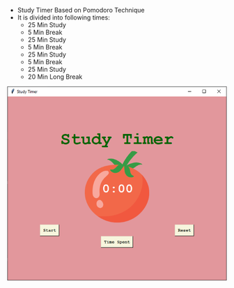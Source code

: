 * Study Timer Based on Pomodoro Technique
* It is divided into following times:
  - 25 Min Study
  - 5  Min Break
  - 25 Min Study
  - 5  Min Break
  - 25 Min Study
  - 5  Min Break
  - 25 Min Study
  - 20 Min Long Break  

![Screenshot](Study_Timer.PNG)
